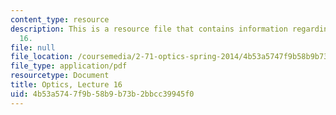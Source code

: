 ```yaml
---
content_type: resource
description: This is a resource file that contains information regarding optics lecture
  16.
file: null
file_location: /coursemedia/2-71-optics-spring-2014/4b53a5747f9b58b9b73b2bbcc39945f0_MIT2_71S14_lec16_notes.pdf
file_type: application/pdf
resourcetype: Document
title: Optics, Lecture 16
uid: 4b53a574-7f9b-58b9-b73b-2bbcc39945f0
---
```

